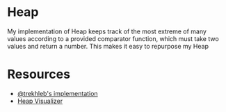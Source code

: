 # Heap

My implementation of Heap keeps track of the most extreme of many values according to a provided comparator function, which must take two values and return a number. This makes it easy to repurpose my Heap

# Resources

- [@trekhleb's implementation](https://github.com/trekhleb/javascript-algorithms/tree/master/src/data-structures/heap)
- [Heap Visualizer](https://www.cs.usfca.edu/~galles/visualization/Heap.html)
